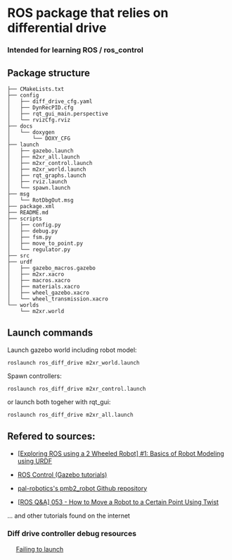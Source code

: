 # ROS package that relies on differential drive

### Intended for learning ROS / ros_control

## Package structure
```
├── CMakeLists.txt
├── config
│   ├── diff_drive_cfg.yaml
│   ├── DynRecPID.cfg
│   ├── rqt_gui_main.perspective
│   └── rvizCfg.rviz
├── docs
│   └── doxygen
│       └── DOXY_CFG
├── launch
│   ├── gazebo.launch
│   ├── m2xr_all.launch
│   ├── m2xr_control.launch
│   ├── m2xr_world.launch
│   ├── rqt_graphs.launch
│   ├── rviz.launch
│   └── spawn.launch
├── msg
│   └── RotDbgOut.msg
├── package.xml
├── README.md
├── scripts
│   ├── config.py
│   ├── debug.py
│   ├── fsm.py
│   ├── move_to_point.py
│   └── regulator.py
├── src
├── urdf
│   ├── gazebo_macros.gazebo
│   ├── m2xr.xacro
│   ├── macros.xacro
│   ├── materials.xacro
│   ├── wheel_gazebo.xacro
│   └── wheel_transmission.xacro
└── worlds
    └── m2xr.world
```
## Launch commands

Launch gazebo world including robot model:
```
roslaunch ros_diff_drive m2xr_world.launch
```

Spawn controllers:
```
roslaunch ros_diff_drive m2xr_control.launch
```

or launch both togeher with rqt_gui:
```
roslaunch ros_diff_drive m2xr_all.launch
```

## Refered to sources:

* [[Exploring ROS using a 2 Wheeled Robot] #1: Basics of Robot Modeling using URDF](https://www.youtube.com/watch?v=jmCR225ORs0)

* [ROS Control (Gazebo tutorials)](http://gazebosim.org/tutorials/?tut=ros_control)

* [pal-robotics's pmb2_robot Github repository](https://github.com/pal-robotics/pmb2_robot)

* [[ROS Q&A] 053 - How to Move a Robot to a Certain Point Using Twist](https://www.youtube.com/watch?v=eJ4QPrYqMlw)

... and other tutorials found on the internet  

### Diff drive controller debug resources  
&nbsp;&nbsp;&nbsp;&nbsp;&nbsp;[Failing to launch](https://answers.ros.org/question/357979/diff_drive_controller-failing-to-launch/)
